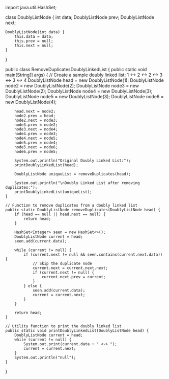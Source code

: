 import java.util.HashSet;

class DoublyListNode {
    int data;
    DoublyListNode prev;
    DoublyListNode next;

    DoublyListNode(int data) {
        this.data = data;
        this.prev = null;
        this.next = null;
    }
}

public class RemoveDuplicatesDoublyLinkedList {
    public static void main(String[] args) {
        // Create a sample doubly linked list: 1 <-> 2 <-> 2 <-> 3 <-> 3 <-> 4
        DoublyListNode head = new DoublyListNode(1);
        DoublyListNode node2 = new DoublyListNode(2);
        DoublyListNode node3 = new DoublyListNode(2);
        DoublyListNode node4 = new DoublyListNode(3);
        DoublyListNode node5 = new DoublyListNode(3);
        DoublyListNode node6 = new DoublyListNode(4);

        head.next = node2;
        node2.prev = head;
        node2.next = node3;
        node3.prev = node2;
        node3.next = node4;
        node4.prev = node3;
        node4.next = node5;
        node5.prev = node4;
        node5.next = node6;
        node6.prev = node5;

        System.out.println("Original Doubly Linked List:");
        printDoublyLinkedList(head);

        DoublyListNode uniqueList = removeDuplicates(head);

        System.out.println("\nDoubly Linked List after removing duplicates:");
        printDoublyLinkedList(uniqueList);
    }

    // Function to remove duplicates from a doubly linked list
    public static DoublyListNode removeDuplicates(DoublyListNode head) {
        if (head == null || head.next == null) {
            return head;
        }

        HashSet<Integer> seen = new HashSet<>();
        DoublyListNode current = head;
        seen.add(current.data);

        while (current != null) {
            if (current.next != null && seen.contains(current.next.data)) {
                // Skip the duplicate node
                current.next = current.next.next;
                if (current.next != null) {
                    current.next.prev = current;
                }
            } else {
                seen.add(current.data);
                current = current.next;
            }
        }

        return head;
    }

    // Utility function to print the doubly linked list
    public static void printDoublyLinkedList(DoublyListNode head) {
        DoublyListNode current = head;
        while (current != null) {
            System.out.print(current.data + " <-> ");
            current = current.next;
        }
        System.out.println("null");
    }
}
